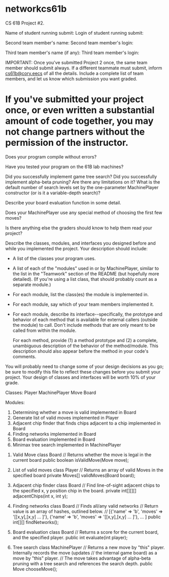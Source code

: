 networkcs61b
============

CS 61B Project #2.

Name of student running submit:
Login of student running submit:

Second team member's name:
Second team member's login:

Third team member's name (if any):
Third team member's login:

IMPORTANT:  Once you've submitted Project 2 once, the same team member should
submit always.  If a different teammate must submit, inform cs61b@cory.eecs of
all the details.  Include a complete list of team members, and let us know
which submission you want graded.

If you've submitted your project once, or even written a substantial amount of
code together, you may not change partners without the permission of the
instructor.
===============================================================================
Does your program compile without errors?


Have you tested your program on the 61B lab machines?


Did you successfully implement game tree search?  Did you successfully
implement alpha-beta pruning?  Are there any limitations on it?  What is the
default number of search levels set by the one-parameter MachinePlayer
constructor (or is it a variable-depth search)?


Describe your board evaluation function in some detail.


Does your MachinePlayer use any special method of choosing the first few moves?


Is there anything else the graders should know to help them read your project?



Describe the classes, modules, and interfaces you designed before and while you
implemented the project.  Your description should include:
  -  A list of the classes your program uses.
  -  A list of each of the "modules" used in or by MachinePlayer, similar to
     the list in the "Teamwork" section of the README (but hopefully more
     detailed).  (If you're using a list class, that should probably count as
     a separate module.)
  -  For each module, list the class(es) the module is implemented in.
  -  For each module, say which of your team members implemented it.
  -  For each module, describe its interface--specifically, the prototype and
     behavior of each method that is available for external callers (outside
     the module) to call.  Don't include methods that are only meant to be
     called from within the module.

     For each method, provide (1) a method prototype and (2) a complete,
     unambiguous description of the behavior of the method/module.  This
     description should also appear before the method in your code's comments.

You will probably need to change some of your design decisions as you go; be
sure to modify this file to reflect these changes before you submit your
project.  Your design of classes and interfaces will be worth 10% of your
grade.

Classes:
  Player
  MachinePlayer
  Move
  Board

Modules:

1)  Determining whether a move is valid
      implemented in Board
2)  Generate list of valid moves
      implemented in Player
3)  Adjacent chip finder that finds chips adjacent to a chip
      implemented in Board
4)  Finding networks
      implemented in Board
5)  Board evaluation
      implemented in Board
6)  Minimax tree search
      implemented in MachinePlayer

1. Valid Move
class Board
// Returns whether the move is legal in the current board
public boolean isValidMove(Move move);

2. List of valid moves
class Player
// Returns an array of valid Moves in the specified board
private Moves[] validMoves(Board board);

3. Adjacent chip finder
class Board
// Find line-of-sight adjacent chips to the specified x, y position chip in the board.
private int[][][] adjacentChips(int x, int y);

4. Finding networks
class Board
// Finds all/any valid networks
// Return value is an array of hashes, outlined below.
// [{'name' => 'b', 'moves' => '[[x,y],[x,y] ... ]'}, {'name' => 'b', 'moves' => '[[x,y],[x,y] ... ]'}, ... ]
public int[][] findNetworks();

5. Board evaluation
class Board
// Returns a score for the current board, and the specified player.
public int evaluate(int player);

6. Tree search
class MachinePlayer
// Returns a new move by "this" player.  Internally records the move (updates
// the internal game board) as a move by "this" player.
// The move takes advantage of alpha-beta pruning with a tree search and references the search depth.
public Move chooseMove(); 
